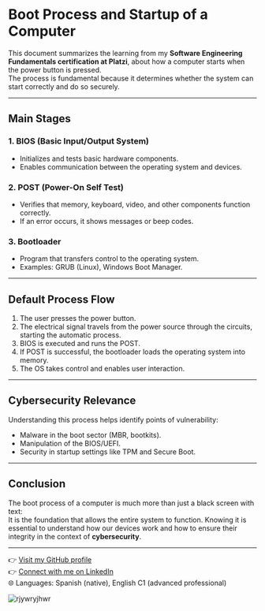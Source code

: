 # Boot Process and Startup of a Computer

This document summarizes the learning from my **Software Engineering Fundamentals certification at Platzi**, about how a computer starts when the power button is pressed.  
The process is fundamental because it determines whether the system can start correctly and do so securely.  

---

## Main Stages

### 1. BIOS (Basic Input/Output System)  
- Initializes and tests basic hardware components.  
- Enables communication between the operating system and devices.  

### 2. POST (Power-On Self Test)  
- Verifies that memory, keyboard, video, and other components function correctly.  
- If an error occurs, it shows messages or beep codes.  

### 3. Bootloader  
- Program that transfers control to the operating system.  
- Examples: GRUB (Linux), Windows Boot Manager.  

---

## Default Process Flow  

1. The user presses the power button.  
2. The electrical signal travels from the power source through the circuits, starting the automatic process.  
3. BIOS is executed and runs the POST.  
4. If POST is successful, the bootloader loads the operating system into memory.  
5. The OS takes control and enables user interaction.  

---

## Cybersecurity Relevance  

Understanding this process helps identify points of vulnerability:  

- Malware in the boot sector (MBR, bootkits).  
- Manipulation of the BIOS/UEFI.  
- Security in startup settings like TPM and Secure Boot.  

---

## Conclusion  

The boot process of a computer is much more than just a black screen with text:  
It is the foundation that allows the entire system to function. Knowing it is essential to understand how our devices work and how to ensure their integrity in the context of **cybersecurity**.  

---

👉 [Visit my GitHub profile](https://github.com/JohnJacobV8)  
👉 [Connect with me on LinkedIn](https://www.linkedin.com/in/johnjacobv8)  
🌐 Languages: Spanish (native), English C1 (advanced professional)  

![rjywryjhwr](https://github.com/user-attachments/assets/f64c613e-7bb6-4270-910a-7aed2128e9cf)
